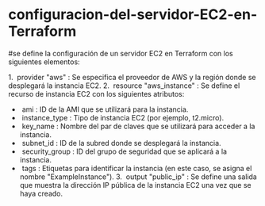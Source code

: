 # configuracion-del-servidor-EC2-en-Terraform
#se define la configuración de un servidor EC2 en Terraform con los siguientes elementos:
 
1.  provider "aws" : Se especifica el proveedor de AWS y la región donde se desplegará la instancia EC2.
2.  resource "aws_instance" : Se define el recurso de instancia EC2 con los siguientes atributos:
 
-  ami : ID de la AMI que se utilizará para la instancia.
-  instance_type : Tipo de instancia EC2 (por ejemplo, t2.micro).
-  key_name : Nombre del par de claves que se utilizará para acceder a la instancia.
-  subnet_id : ID de la subred donde se desplegará la instancia.
-  security_group : ID del grupo de seguridad que se aplicará a la instancia.
-  tags : Etiquetas para identificar la instancia (en este caso, se asigna el nombre "ExampleInstance").
3.  output "public_ip" : Se define una salida que muestra la dirección IP pública de la instancia EC2 una vez que se haya creado.
